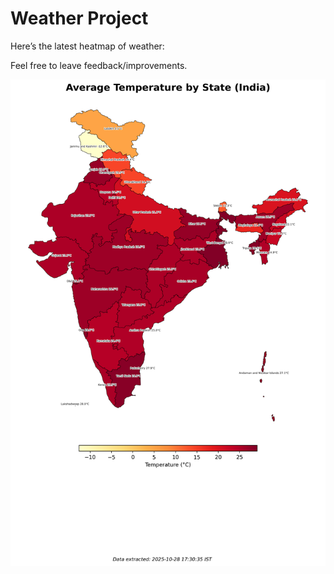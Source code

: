 # Weather Project

Here’s the latest heatmap of weather:

Feel free to leave feedback/improvements.

![India Heatmap](docs/assets/india_heatmap.png?v=00B066)
